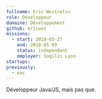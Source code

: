 ```yaml
---
fullname: Eric Westrelin
role: Développeur
domaine: Développement
github: ericwes
missions:
  - start: 2018-03-27
    end: 2018-05-09
    status: independent
    employer: Sogilis Lyon
startups:
previously:
  - eac
---
```


Développeur Java/JS, mais pas que.
